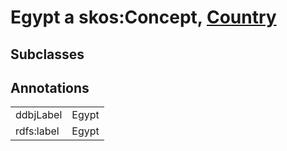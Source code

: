# Egypt a skos:Concept, [Country](/0.1/Country)

## Subclasses

## Annotations

|||
|-----|-----|
|ddbjLabel|Egypt|
|rdfs:label|Egypt|

